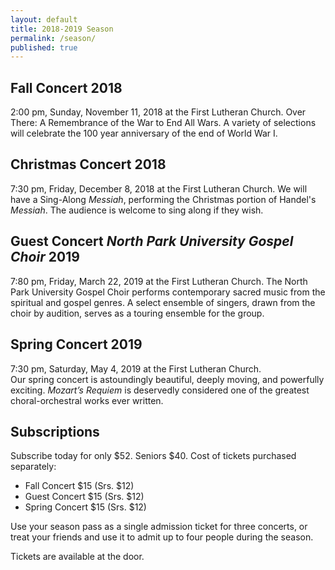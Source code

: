 ```yaml
---
layout: default
title: 2018-2019 Season
permalink: /season/
published: true
---
```









## **Fall Concert 2018**
2:00 pm, Sunday, November 11, 2018 
at the First Lutheran Church.
Over There: A Remembrance of the War to End All Wars. A variety of selections will celebrate the 100 year anniversary of the end of World War I.



## **Christmas Concert 2018**
7:30 pm, Friday, December 8, 2018 
at the First Lutheran Church.
We will have a Sing-Along _Messiah_, performing the Christmas portion of Handel's _Messiah_. The audience is welcome to sing along if they wish.



## **Guest Concert _North Park University Gospel Choir_ 2019**
7:80 pm, Friday, March 22, 2019 at the First Lutheran Church.
The North Park University Gospel Choir performs contemporary sacred music from the spiritual and gospel genres. A select ensemble of singers, drawn from the choir by audition, serves as a touring ensemble for the group. 



## **Spring Concert 2019**
7:30 pm, Saturday, May 4, 2019 at the First Lutheran Church.  
Our spring concert is astoundingly beautiful, deeply moving, and powerfully exciting.
_Mozart’s Requiem_ is deservedly considered one of the greatest
choral-orchestral works ever written.



## Subscriptions
Subscribe today for only $52. Seniors $40.
Cost of tickets purchased separately:

* Fall Concert $15 (Srs. $12)
* Guest Concert $15 (Srs. $12)
* Spring Concert $15 (Srs. $12)

Use your season pass as a single admission ticket for three concerts, or treat your friends and use it to admit up to four people during the season.

Tickets are available at the door.
